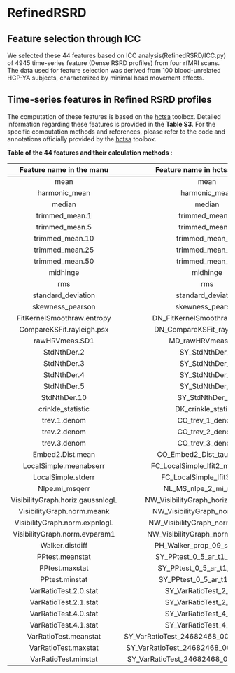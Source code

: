 #  RefinedRSRD

## Feature selection through ICC
We selected these 44 features based on ICC analysis(RefinedRSRD/ICC.py) of 4945 time-series feature (Dense RSRD profiles) from four rfMRI scans. The data used for feature selection was derived from 100 blood-unrelated HCP-YA subjects, characterized by minimal head movement effects. 

## Time-series features in Refined RSRD profiles
The computation of these features is based on the [hctsa](https://github.com/benfulcher/hctsa) toolbox. Detailed information regarding these features is provided in the **Table S3**. 
For the specific computation methods and references, please refer to the code and annotations officially provided by the [hctsa](https://github.com/benfulcher/hctsa/tree/main/Operations) toolbox.


**Table of the 44 features and their calculation methods** :

|          **Feature name in the manu**          |       **Feature name in hctsa toolbox**        |               **Corresponding code in hctsa toolbox**                |
| :--------------------------------: | :--------------------------------------------: | :----------------------------------------------------------: |
|                mean                |                      mean                      | [DN_mean](https://github.com/benfulcher/hctsa/blob/main/Operations/DN_Mean.m) |
|           harmonic\_mean           |                 harmonic\_mean                 | [DN\_hmean](https://github.com/benfulcher/hctsa/blob/main/Operations/DN_Mean.m) |
|               median               |                     median                     | [DN\_median](https://github.com/benfulcher/hctsa/blob/main/Operations/DN_Mean.m) |
|          trimmed\_mean\.1          |                trimmed\_mean\_1                | [DN\_TrimmedMean\_1](https://github.com/benfulcher/hctsa/blob/main/Operations/DN_TrimmedMean.m) |
|          trimmed\_mean\.5          |                trimmed\_mean\_5                | [DN\_TrimmedMean\_5](https://github.com/benfulcher/hctsa/blob/main/Operations/DN_TrimmedMean.m) |
|         trimmed\_mean\.10          |               trimmed\_mean\_10                | [DN\_TrimmedMean\_10](https://github.com/benfulcher/hctsa/blob/main/Operations/DN_TrimmedMean.m) |
|         trimmed\_mean\.25          |               trimmed\_mean\_25                | [DN\_TrimmedMean\_25](https://github.com/benfulcher/hctsa/blob/main/Operations/DN_TrimmedMean.m) |
|         trimmed\_mean\.50          |               trimmed\_mean\_50                | [DN\_TrimmedMean\_50](https://github.com/benfulcher/hctsa/blob/main/Operations/DN_TrimmedMean.m) |
|              midhinge              |                    midhinge                    |                 [DN\_midhinge](https://github.com/benfulcher/hctsa/blob/main/Operations/DN_Mean.m)                 |
|                rms                 |                      rms                       |                      [DN\_rms](https://github.com/benfulcher/hctsa/blob/main/Operations/DN_Mean.m)                      |
|        standard\_deviation         |              standard\_deviation               | [DN\_Spread\_std](https://github.com/benfulcher/hctsa/blob/main/Operations/DN_Spread.m) |
|         skewness\_pearson          |               skewness\_pearson                | [DN\_CustomSkewness\_pearson](https://github.com/benfulcher/hctsa/blob/main/Operations/DN_CustomSkewness.m) |
|    FitKernelSmoothraw\.entropy     |        DN\_FitKernelSmoothraw\_entropy         | [DN\_FitKernelSmoothraw\.entropy](https://github.com/benfulcher/hctsa/blob/main/Operations/DN_FitKernelSmooth.m) |
|    CompareKSFit\.rayleigh\.psx     |        DN\_CompareKSFit\_rayleigh\_psx         | [DN\_CompareKSFit\_rayleigh\.peaksepx](https://github.com/benfulcher/hctsa/blob/main/Operations/DN_CompareKSFit.m) |
|          rawHRVmeas\.SD1           |              MD\_rawHRVmeas\_SD1               | [MD\_rawHRVmeas\.SD1](https://github.com/benfulcher/hctsa/blob/main/Operations/MD_rawHRVmeas.m) |
|            StdNthDer\.2            |                SY\_StdNthDer\_2                | [SY\_StdNthDer\_2](https://github.com/benfulcher/hctsa/blob/main/Operations/SY_StdNthDer.m) |
|            StdNthDer\.3            |                SY\_StdNthDer\_3                | [SY\_StdNthDer\_3](https://github.com/benfulcher/hctsa/blob/main/Operations/SY_StdNthDer.m) |
|            StdNthDer\.4            |                SY\_StdNthDer\_4                | [SY\_StdNthDer\_4](https://github.com/benfulcher/hctsa/blob/main/Operations/SY_StdNthDer.m) |
|            StdNthDer\.5            |                SY\_StdNthDer\_5                | [SY\_StdNthDer\_5](https://github.com/benfulcher/hctsa/blob/main/Operations/SY_StdNthDer.m) |
|           StdNthDer\.10            |               SY\_StdNthDer\_10                | [SY\_StdNthDer\_10](https://github.com/benfulcher/hctsa/blob/main/Operations/SY_StdNthDer.m) |
|         crinkle\_statistic         |             DK\_crinkle\_statistic             | [DK\_crinkle\_statistic](https://github.com/benfulcher/hctsa/blob/main/Toolboxes/Danny_Kaplan/DK_crinkle.m) |
|           trev\.1\.denom           |               CO\_trev\_1\_denom               | [CO\_trev\_1\.denom](https://github.com/benfulcher/hctsa/blob/main/Operations/CO_trev.m) |
|           trev\.2\.denom           |               CO\_trev\_2\_denom               | [CO\_trev\_2\.denom](https://github.com/benfulcher/hctsa/blob/main/Operations/CO_trev.m) |
|           trev\.3\.denom           |               CO\_trev\_3\_denom               | [CO\_trev\_3\.denom](https://github.com/benfulcher/hctsa/blob/main/Operations/CO_trev.m) |
|         Embed2\.Dist\.mean         |         CO\_Embed2\_Dist\_tau\_d\_mean         | [CO\_Embed2\_Dist\_tau\.d\_mean](https://github.com/benfulcher/hctsa/blob/main/Operations/CO_Embed2_Dist.m) |
|      LocalSimple\.meanabserr       |       FC\_LocalSimple\_lfit2\_meanabserr       | [FC\_LocalSimple\_lfit2\.meanabserr](https://github.com/benfulcher/hctsa/blob/main/Operations/FC_LocalSimple.m) |
|        LocalSimple\.stderr         |         FC\_LocalSimple\_lfit3\_stderr         | [FC\_LocalSimple\_lfit3\.stderr](https://github.com/benfulcher/hctsa/blob/main/Operations/FC_LocalSimple.m) |
|          Nlpe\.mi\_msqerr          |          NL\_MS\_nlpe\_2\_mi\_msqerr           | [NL\_MS\_nlpe\_2\_mi\.msqerr](https://github.com/benfulcher/hctsa/blob/main/Operations/NL_MS_nlpe.m) |
| VisibilityGraph\.horiz\.gaussnlogL |     NW\_VisibilityGraph\_horiz\_gaussnlogL     | [NW\_VisibilityGraph\_horiz\.gaussnlogL](https://github.com/benfulcher/hctsa/blob/main/Operations/NW_VisibilityGraph.m) |
|    VisibilityGraph\.norm\.meank    |        NW\_VisibilityGraph\_norm\_meank        | [NW\_VisibilityGraph\_norm\.meank](https://github.com/benfulcher/hctsa/blob/main/Operations/NW_VisibilityGraph.m) |
|  VisibilityGraph\.norm\.expnlogL   |      NW\_VisibilityGraph\_norm\_expnlogL       | [NW\_VisibilityGraph\_norm\.expnlogL](https://github.com/benfulcher/hctsa/blob/main/Operations/NW_VisibilityGraph.m) |
|  VisibilityGraph\.norm\.evparam1   |      NW\_VisibilityGraph\_norm\_evparam1       | [NW\_VisibilityGraph\_norm\.evparam1](https://github.com/benfulcher/hctsa/blob/main/Operations/NW_VisibilityGraph.m) |
|          Walker\.distdiff          |       PH\_Walker\_prop\_09\_sw\_distdiff       | [PH\_Walker\_prop\_09\.sw\_distdiff](https://github.com/benfulcher/hctsa/blob/main/Operations/PH_Walker.m) |
|          PPtest\.meanstat          |       SY\_PPtest\_0\_5\_ar\_t1\_meanstat       | [SY\_PPtest\_0\_5\_ar\_t1\.meanstat](https://github.com/benfulcher/hctsa/blob/main/Operations/SY_PPtest.m) |
|          PPtest\.maxstat           |       SY\_PPtest\_0\_5\_ar\_t1\_maxstat        | [SY\_PPtest\_0\_5\_ar\_t1\.maxstat](https://github.com/benfulcher/hctsa/blob/main/Operations/SY_PPtest.m) |
|          PPtest\.minstat           |       SY\_PPtest\_0\_5\_ar\_t1\_minstat        | [SY\_PPtest\_0\_5\_ar\_t1\.minstat](https://github.com/benfulcher/hctsa/blob/main/Operations/SY_PPtest.m) |
|      VarRatioTest\.2\.0\.stat      |          SY\_VarRatioTest\_2\_0\_stat          | [SY\_VarRatioTest\_2\_0\.stat](https://github.com/benfulcher/hctsa/blob/main/Operations/SY_VarRatioTest.m) |
|      VarRatioTest\.2\.1\.stat      |          SY\_VarRatioTest\_2\_1\_stat          | [SY\_VarRatioTest\_2\_1\.stat](https://github.com/benfulcher/hctsa/blob/main/Operations/SY_VarRatioTest.m) |
|      VarRatioTest\.4\.0\.stat      |          SY\_VarRatioTest\_4\_0\_stat          | [SY\_VarRatioTest\_4\_0\.stat](https://github.com/benfulcher/hctsa/blob/main/Operations/SY_VarRatioTest.m) |
|      VarRatioTest\.4\.1\.stat      |          SY\_VarRatioTest\_4\_1\_stat          | [SY\_VarRatioTest\_4\_1\.stat](https://github.com/benfulcher/hctsa/blob/main/Operations/SY_VarRatioTest.m) |
|       VarRatioTest\.meanstat       | SY\_VarRatioTest\_24682468\_00001111\_meanstat | [SY\_VarRatioTest\_24682468\_00001111\.meanstat](https://github.com/benfulcher/hctsa/blob/main/Operations/SY_VarRatioTest.m) |
|       VarRatioTest\.maxstat        | SY\_VarRatioTest\_24682468\_00001111\_maxstat  | [SY\_VarRatioTest\_24682468\_00001111\.maxstat](https://github.com/benfulcher/hctsa/blob/main/Operations/SY_VarRatioTest.m) |
|       VarRatioTest\.minstat        | SY\_VarRatioTest\_24682468\_00001111\_minstat  | [SY\_VarRatioTest\_24682468\_00001111\.minstat](https://github.com/benfulcher/hctsa/blob/main/Operations/SY_VarRatioTest.m) |






